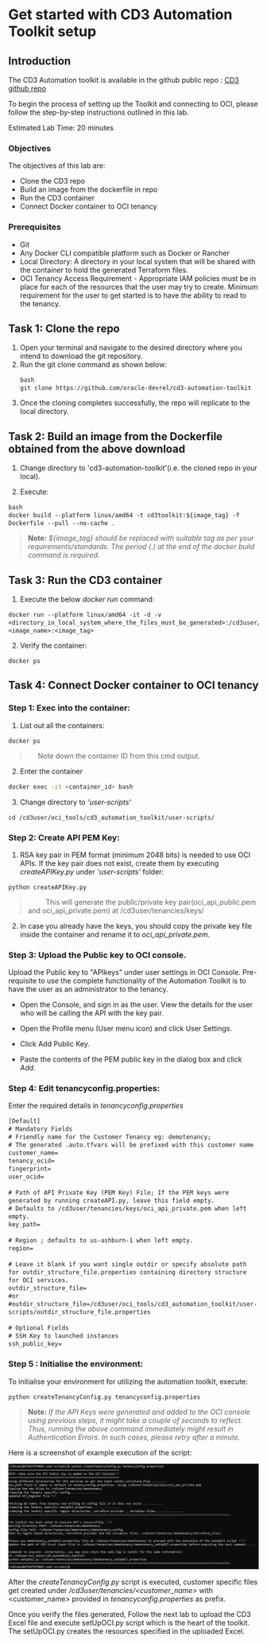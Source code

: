# Get started with CD3 Automation Toolkit setup

## **Introduction**

The CD3 Automation toolkit is available in the github public repo : [CD3 github repo](https://github.com/oracle-devrel/cd3-automation-toolkit)  


To begin the process of setting up the Toolkit and connecting to OCI, please follow the step-by-step instructions outlined in this lab.

Estimated Lab Time: 20 minutes
<br>

### Objectives

The objectives of this lab are:

- Clone the CD3 repo
- Build an image from the dockerfile in repo
- Run the CD3 container
- Connect Docker container to OCI tenancy

### Prerequisites
- Git 
- Any Docker CLI compatible platform such as Docker or Rancher
- Local Directory: A directory in your local system that will be shared with the container to hold the generated Terraform files.
- OCI Tenancy Access Requirement - Appropriate IAM policies must be in place for each of the resources that the user may try to create. Minimum requirement for the user to get started is to have the ability to read to the tenancy.
 
## Task 1: Clone the repo

1. Open your terminal and navigate to the desired directory where you intend to download the git repository.
2. Run the git clone command as shown below:
    ```
    bash
    git clone https://github.com/oracle-devrel/cd3-automation-toolkit
    ```
3. Once the cloning completes successfully, the repo will replicate to the local directory.

## Task 2: Build an image from the Dockerfile obtained from the above download

 1. Change directory to 'cd3-automation-toolkit'(i.e. the cloned repo in your local).

2. Execute:
```
bash 
docker build --platform linux/amd64 -t cd3toolkit:${image_tag} -f Dockerfile --pull --no-cache . 
```

> __Note:__ *${image_tag} should be replaced with suitable tag as per your requirements/standards. The period (.) at the end of the docker build command is required.*

## Task 3: Run the CD3 container

1. Execute the below *docker run* command:
```
docker run --platform linux/amd64 -it -d -v <directory_in_local_system_where_the_files_must_be_generated>:/cd3user/tenancies <image_name>:<image_tag>
```
2. Verify the container:
```
docker ps
```

## Task 4: Connect Docker container to OCI tenancy

###  **Step 1: Exec into the container:**
 
 1. List out all the containers:

```
docker ps
```
> &nbsp;&nbsp;&nbsp;&nbsp;&nbsp;Note down the container ID from this cmd output.

2. Enter the container
```bash
docker exec -it <container_id> bash
```
3. Change directory to *'user-scripts'*

```
cd /cd3user/oci_tools/cd3_automation_toolkit/user-scripts/
```
### **Step 2: Create API PEM Key:**

1. RSA key pair in PEM format (minimum 2048 bits) is needed to use OCI APIs. If the key pair does not exist, create them by executing *createAPIKey.py* under *'user-scripts'* folder:

``` 
python createAPIKey.py 
```

> &nbsp;&nbsp;&nbsp;&nbsp;&nbsp;&nbsp;&nbsp;&nbsp;&nbsp;This will generate the public/private key pair(oci_api_public.pem and oci_api_private.pem) at /cd3user/tenancies/keys/
2. In case you already have the keys, you should copy the private key file inside the container and rename it to *oci_api_private.pem*.

### **Step 3: Upload the Public key to OCI console.**

Upload the Public key to "APIkeys" under user settings in OCI Console. Pre-requisite to use the complete functionality of the Automation Toolkit is to have the user as an administrator to the tenancy.

   - Open the Console, and sign in as the user.
View the details for the user who will be calling the API with the key pair.

   - Open the Profile menu (User menu icon) and click User Settings.

   - Click Add Public Key.
   - Paste the contents of the PEM public key in the dialog box and click *Add*.

### **Step 4: Edit tenancyconfig.properties:**

Enter the required details in *tenancyconfig.properties*

```
[Default]
# Mandatory Fields
# Friendly name for the Customer Tenancy eg: demotenancy;
# The generated .auto.tfvars will be prefixed with this customer name
customer_name=
tenancy_ocid=
fingerprint=
user_ocid=

# Path of API Private Key (PEM Key) File; If the PEM keys were generated by running createAPI.py, leave this field empty.
# Defaults to /cd3user/tenancies/keys/oci_api_private.pem when left empty.
key_path=

# Region ; defaults to us-ashburn-1 when left empty.
region=

# Leave it blank if you want single outdir or specify absolute path for outdir_structure_file.properties containing directory structure for OCI services.
outdir_structure_file=
#or
#outdir_structure_file=/cd3user/oci_tools/cd3_automation_toolkit/user-scripts/outdir_structure_file.properties

# Optional Fields
# SSH Key to launched instances
ssh_public_key=

```
### **Step 5 : Initialise the environment:**

To initialise your environment for utilizing the automation toolkit, execute:

```
python createTenancyConfig.py tenancyconfig.properties
```

> **Note:** *If the API Keys were generated and added to the OCI console using previous steps, it might take a couple of seconds to reflect. Thus, running the above command immediately might result in Authentication Errors.
In such cases, please retry after a minute.*

Here is a screenshot of example execution of the script:

 ![image](images/example_execution.png)

After the *createTenancyConfig.py* script is executed, customer specific files get created under */cd3user/tenancies/\<customer_name>* with \<customer_name> provided in *tenancyconfig.properties* as prefix.

Once you verify the files generated, Follow the next lab to upload the CD3 Excel file and execute setUpOCI.py script which is the heart of the toolkit. The setUpOCI.py creates the resources specified in the uploaded Excel.